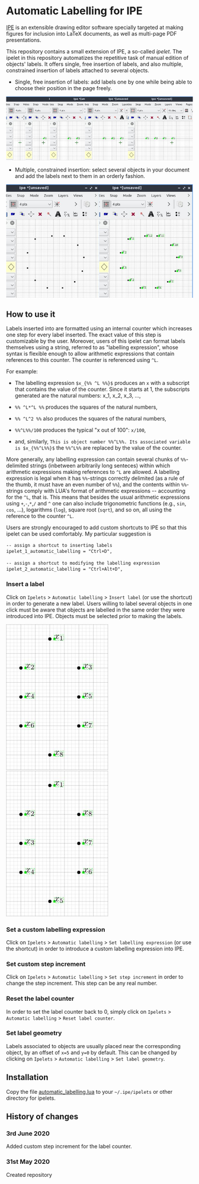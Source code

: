 # Automatic Labelling for IPE

[IPE](http://ipe.otfried.org/) is an extensible drawing editor software specially targeted at making figures for inclusion into LaTeX documents, as well as multi-page PDF presentations.

This repository contains a small extension of IPE, a so-called _ipelet_. The ipelet in this repository automatizes the repetitive task of manual edition of objects' labels. It offers single, free insertion of labels, and also multiple, constrained insertion of labels attached to several objects.

- Single, free insertion of labels: add labels one by one while being able to choose their position in the page freely.

![Inserting labels one by one.](images/progress_single.png)

- Multiple, constrained insertion: select several objects in your document and add the labels next to them in an orderly fashion.

![Inserting multiples labels at one. The dots are selected prior to label insertion.](images/progress_multiple.png)

## How to use it

Labels inserted into are formatted using an internal counter which increases one step for every label inserted. The exact value of this step is customizable by the user. Moreover, users of this ipelet can format labels themselves using a string, referred to as "labelling expression", whose syntax is flexible enough to allow arithmetic expressions that contain references to this counter. The counter is referenced using ``^L``.

For example:

- The labelling expression ``$x_{%% ^L %%}$`` produces an ``x`` with a subscript that contains the value of the counter. Since it starts at 1, the subscripts generated are the natural numbers: x_1, x_2, x_3, ...,

- ``%% ^L*^L %%`` produces the squares of the natural numbers,

- ``%% ^L^2 %%`` also produces the squares of the natural numbers,

- ``%%^L%%/100`` produces the typical "x out of 100": ``x/100``,

- and, similarly, ``This is object number %%^L%%. Its associated variable is $x_{%%^L%%}$`` the ``%%^L%%`` are replaced by the value of the counter.

More generally, any labelling expression can contain several chunks of ``%%``-delimited strings (inbetween arbitrarily long senteces) within which arithmetic expressions making references to ``^L`` are allowed. A labelling expression is legal when it has ``%%``-strings correctly delimited (as a rule of the thumb, it must have an even number of ``%%``), and the contents within ``%%``-strings comply with LUA's format of arithmetic expressions -- accounting for the ``^L``, that is. This means that besides the usual arithmetic expressions using ``+``,``-``,``*``,``/`` and ``^`` one can also include trigonometric functions (e.g., ``sin``, ``cos``, ...), logarithms (``log``), square root (``sqrt``), and so on, all using the reference to the counter ``^L``.

Users are strongly encouraged to add custom shortcuts to IPE so that this ipelet can be used comfortably. My particular suggestion is
    
	-- assign a shortcut to inserting labels
	ipelet_1_automatic_labelling = "Ctrl+D",

	-- assign a shortcut to modifying the labelling expression
	ipelet_2_automatic_labelling = "Ctrl+Alt+D",

### Insert a label

Click on ``Ipelets`` > ``Automatic labelling`` > ``Insert label`` (or use the shortcut) in order to generate a new label. Users willing to label several objects in one click must be aware that objects are labelled in the same order they were introduced into IPE. Objects must be selected prior to making the labels.

![Labelling dots that were inserted into IPE in zig-zag.](images/order_1.png)
![Labelling dots that were inserted into IPE in counter-clockwise order.](images/order_2.png)

### Set a custom labelling expression

Click on ``Ipelets`` > ``Automatic labelling`` > ``Set labelling expression`` (or use the shortcut) in order to introduce a custom labelling expression into IPE.

### Set custom step increment

Click on ``Ipelets`` > ``Automatic labelling`` > ``Set step increment`` in order to change the step increment. This step can be any real number.

### Reset the label counter

In order to set the label counter back to 0, simply click on ``Ipelets`` > ``Automatic labelling`` > ``Reset label counter``.

### Set label geometry

Labels associated to objects are usually placed near the corresponding object, by an offset of ``x=5`` and ``y=0`` by default. This can be changed by clicking on ``Ipelets`` > ``Automatic labelling`` > ``Set label geometry``. 

## Installation

Copy the file [automatic_labelling.lua](https://github.com/lluisalemanypuig/autolabipe/blob/master/automatic_labelling.lua) to your ``~/.ipe/ipelets`` or other directory for ipelets.

## History of changes

### 3rd June 2020

Added custom step increment for the label counter.

### 31st May 2020

Created repository
